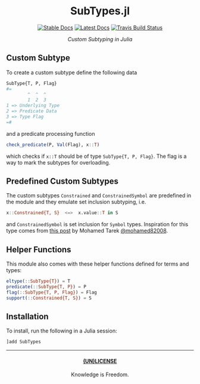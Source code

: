 <div align="center">

# SubTypes.jl

[![Stable Docs](https://img.shields.io/badge/docs-stable-blue.svg)](https://bhgomes.github.io/SubTypes.jl/stable)
[![Latest Docs](https://img.shields.io/badge/docs-latest-blue.svg)](https://bhgomes.github.io/SubTypes.jl/latest)
[![Travis Build Status](https://travis-ci.com/bhgomes/SubTypes.jl.svg?branch=master)](https://travis-ci.com/bhgomes/SubTypes.jl)

_Custom Subtyping in Julia_

</div>

## Custom Subtype

To create a custom subtype define the following data

```julia
SubType{T, P, Flag}
#=
        ^  ^  ^
        1  2  3
1 => Underlying Type
2 => Predicate Data
3 => Type Flag
=#
```

and a predicate processing function

```julia
check_predicate(P, Val(Flag), x::T)
```

which checks if `x::T` should be of type `SubType{T, P, Flag}`. The flag is a way to mark the subtypes for overloading.

## Predefined Custom Subtypes

The custom subtypes `Constrained` and `ConstrainedSymbol` are predefined in the module and they emulate set inclusion subtyping, i.e.

```julia
x::Constrained{T, S}  <=>  x.value::T in S
```

and `ConstrainedSymbol` is set inclusion for `Symbol` types. Inspiration for this type comes from [this post](https://discourse.julialang.org/t/creating-custom-type-of-enumerations-of-symbols/18635/7) by Mohamed Tarek [@mohamed82008](https://github.com/mohamed82008).

## Helper Functions

This module also comes with these helper functions defined for terms and types:

```julia
eltype(::SubType{T}) = T
predicate(::SubType{T, P}) = P
flag(::SubType{T, P, Flag}) = Flag
support(::Constrained{T, S}) = S
```

## Installation

To install, run the following in a Julia session:

```julia
]add SubTypes
```

---
<div align="center">

#### [(UN)LICENSE](UNLICENSE)
Knowledge is Freedom.
</div>
